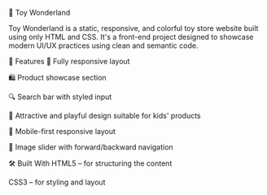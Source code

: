 🎠 Toy Wonderland

Toy Wonderland is a static, responsive, and colorful toy store website built using only HTML and CSS. It's a front-end project designed to showcase modern UI/UX practices using clean and semantic code.

🧸 Features
🎨 Fully responsive layout

🛍️ Product showcase section

🔍 Search bar with styled input

🌈 Attractive and playful design suitable for kids' products

📱 Mobile-first responsive layout

📸 Image slider with forward/backward navigation

🛠️ Built With
HTML5 – for structuring the content

CSS3 – for styling and layout

